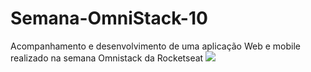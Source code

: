# Semana-OmniStack-10
Acompanhamento e desenvolvimento de uma aplicação Web e mobile realizado na semana Omnistack da Rocketseat
 ![](https://www.google.com/url?sa=i&url=https%3A%2F%2Fdownloadcursos.top%2Fsemana-omnistack-10-0-rocketseat%2F&psig=AOvVaw29zK9f4NbJZEk7QoPGKRFu&ust=1604778203151000&source=images&cd=vfe&ved=0CAIQjRxqFwoTCMCwrenW7uwCFQAAAAAdAAAAABAx)

